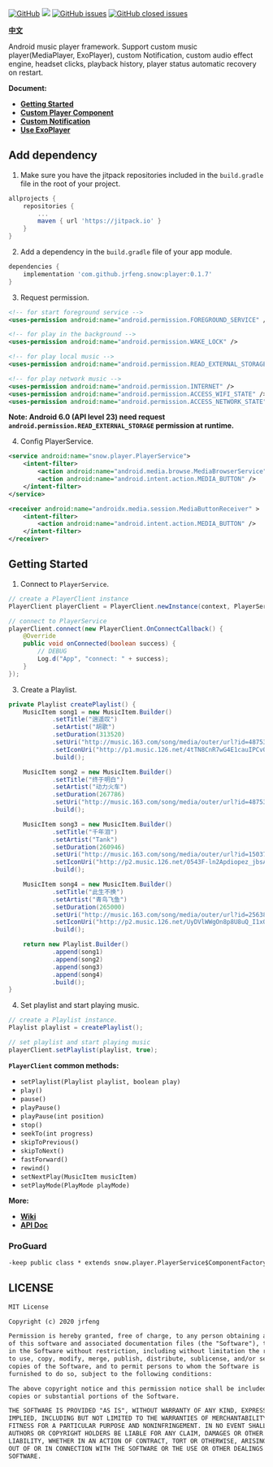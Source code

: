 [![GitHub](https://img.shields.io/github/license/jrfeng/snow)](./license)
[![](https://jitpack.io/v/jrfeng/snow.svg)](https://jitpack.io/#jrfeng/snow)
[![GitHub issues](https://img.shields.io/github/issues/jrfeng/snow)](https://github.com/jrfeng/snow/issues)
[![GitHub closed issues](https://img.shields.io/github/issues-closed/jrfeng/snow)](https://github.com/jrfeng/snow/issues?q=is%3Aissue+is%3Aclosed)

[**中文**](./readme.md)

Android music player framework. Support custom music player(MediaPlayer, ExoPlayer), custom Notification, custom audio effect engine, headset clicks, playback history, player status automatic recovery on restart.

**Document:**

* [**Getting Started**](https://github.com/jrfeng/snow/wiki/1.%E5%BF%AB%E9%80%9F%E4%B8%8A%E6%89%8B)
* [**Custom Player Component**](https://github.com/jrfeng/snow/wiki/2.%E8%87%AA%E5%AE%9A%E4%B9%89%E6%92%AD%E6%94%BE%E5%99%A8%E7%BB%84%E4%BB%B6)
* [**Custom Notification**](https://github.com/jrfeng/snow/wiki/3.%E8%87%AA%E5%AE%9A%E4%B9%89%E9%80%9A%E7%9F%A5%E6%A0%8F%E6%8E%A7%E5%88%B6%E5%99%A8)
* [**Use ExoPlayer**](https://github.com/jrfeng/snow/wiki/4.%E4%BD%BF%E7%94%A8-ExoPlayer)

## Add dependency

1. Make sure you have the jitpack repositories included in the `build.gradle` file in the root of your project.

```gradle
allprojects {
    repositories {
        ...
        maven { url 'https://jitpack.io' }
    }
}
```

2. Add a dependency in the `build.gradle` file of your app module.

```gradle
dependencies {
    implementation 'com.github.jrfeng.snow:player:0.1.7'
}
```

3. Request permission.

```xml
<!-- for start foreground service -->
<uses-permission android:name="android.permission.FOREGROUND_SERVICE" />

<!-- for play in the background -->
<uses-permission android:name="android.permission.WAKE_LOCK" />

<!-- for play local music -->
<uses-permission android:name="android.permission.READ_EXTERNAL_STORAGE"/>

<!-- for play network music -->
<uses-permission android:name="android.permission.INTERNET" />
<uses-permission android:name="android.permission.ACCESS_WIFI_STATE" />
<uses-permission android:name="android.permission.ACCESS_NETWORK_STATE" />
```

**Note: Android 6.0 (API level 23) need request `android.permission.READ_EXTERNAL_STORAGE` permission at runtime.**

4. Config PlayerService.

```xml
<service android:name="snow.player.PlayerService">
    <intent-filter>
        <action android:name="android.media.browse.MediaBrowserService" />
        <action android:name="android.intent.action.MEDIA_BUTTON" />
    </intent-filter>
</service>

<receiver android:name="androidx.media.session.MediaButtonReceiver" >
    <intent-filter>
        <action android:name="android.intent.action.MEDIA_BUTTON" />
    </intent-filter>
</receiver>
```

## Getting Started

1. Connect to `PlayerService`.

```java
// create a PlayerClient instance
PlayerClient playerClient = PlayerClient.newInstance(context, PlayerService.class);

// connect to PlayerService
playerClient.connect(new PlayerClient.OnConnectCallback() {
    @Override
    public void onConnected(boolean success) {
        // DEBUG
        Log.d("App", "connect: " + success);
    }
});
```

3. Create a Playlist.

```java
private Playlist createPlaylist() {
    MusicItem song1 = new MusicItem.Builder()
            .setTitle("逍遥叹")
            .setArtist("胡歌")
            .setDuration(313520)
            .setUri("http://music.163.com/song/media/outer/url?id=4875306")
            .setIconUri("http://p1.music.126.net/4tTN8CnR7wG4E1cauIPCvQ==/109951163240682406.jpg")
            .build();

    MusicItem song2 = new MusicItem.Builder()
            .setTitle("终于明白")
            .setArtist("动力火车")
            .setDuration(267786)
            .setUri("http://music.163.com/song/media/outer/url?id=4875305")
            .build();

    MusicItem song3 = new MusicItem.Builder()
            .setTitle("千年泪")
            .setArtist("Tank")
            .setDuration(260946)
            .setUri("http://music.163.com/song/media/outer/url?id=150371")
            .setIconUri("http://p2.music.126.net/0543F-ln2Apdiopez_jbsA==/109951163244853571.jpg")
            .build();

    MusicItem song4 = new MusicItem.Builder()
            .setTitle("此生不换")
            .setArtist("青鸟飞鱼")
            .setDuration(265000)
            .setUri("http://music.163.com/song/media/outer/url?id=25638340")
            .setIconUri("http://p2.music.126.net/UyDVlWWgOn8p8U8uQ_I1xQ==/7934075907687518.jpg")
            .build();

    return new Playlist.Builder()
            .append(song1)
            .append(song2)
            .append(song3)
            .append(song4)
            .build();
}
```

4. Set playlist and start playing music.

```java
// create a Playlist instance.
Playlist playlist = createPlaylist();

// set playlist and start playing music
playerClient.setPlaylist(playlist, true);

```

**`PlayerClient` common methods:**

* `setPlaylist(Playlist playlist, boolean play)`
* `play()`
* `pause()`
* `playPause()`
* `playPause(int position)`
* `stop()`
* `seekTo(int progress)`
* `skipToPrevious()`
* `skipToNext()`
* `fastForward()`
* `rewind()`
* `setNextPlay(MusicItem musicItem)`
* `setPlayMode(PlayMode playMode)`

**More:**

* [**Wiki**](https://github.com/jrfeng/snow/wiki)
* [**API Doc**](https://jrfeng.github.io/snow-doc/)

### ProGuard

```txt
-keep public class * extends snow.player.PlayerService$ComponentFactory { *; }
```

## LICENSE

```txt
MIT License

Copyright (c) 2020 jrfeng

Permission is hereby granted, free of charge, to any person obtaining a copy
of this software and associated documentation files (the "Software"), to deal
in the Software without restriction, including without limitation the rights
to use, copy, modify, merge, publish, distribute, sublicense, and/or sell
copies of the Software, and to permit persons to whom the Software is
furnished to do so, subject to the following conditions:

The above copyright notice and this permission notice shall be included in all
copies or substantial portions of the Software.

THE SOFTWARE IS PROVIDED "AS IS", WITHOUT WARRANTY OF ANY KIND, EXPRESS OR
IMPLIED, INCLUDING BUT NOT LIMITED TO THE WARRANTIES OF MERCHANTABILITY,
FITNESS FOR A PARTICULAR PURPOSE AND NONINFRINGEMENT. IN NO EVENT SHALL THE
AUTHORS OR COPYRIGHT HOLDERS BE LIABLE FOR ANY CLAIM, DAMAGES OR OTHER
LIABILITY, WHETHER IN AN ACTION OF CONTRACT, TORT OR OTHERWISE, ARISING FROM,
OUT OF OR IN CONNECTION WITH THE SOFTWARE OR THE USE OR OTHER DEALINGS IN THE
SOFTWARE.
```
